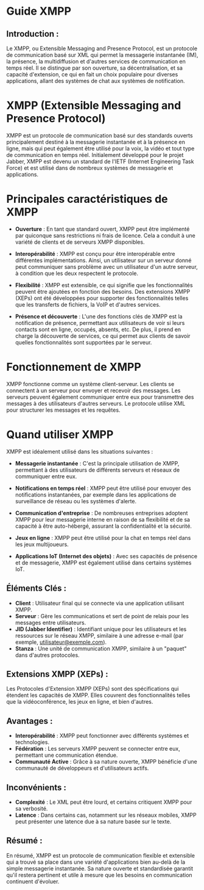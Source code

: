 # Guide XMPP

## **Introduction** :
Le XMPP, ou Extensible Messaging and Presence Protocol, est un protocole de communication basé sur XML qui permet la messagerie instantanée (IM), la présence, la multidiffusion et d'autres services de communication en temps réel. Il se distingue par son ouverture, sa décentralisation, et sa capacité d'extension, ce qui en fait un choix populaire pour diverses applications, allant des systèmes de chat aux systèmes de notification.
# XMPP (Extensible Messaging and Presence Protocol)

XMPP est un protocole de communication basé sur des standards ouverts principalement destiné à la messagerie instantanée et à la présence en ligne, mais qui peut également être utilisé pour la voix, la vidéo et tout type de communication en temps réel. Initialement développé pour le projet Jabber, XMPP est devenu un standard de l'IETF (Internet Engineering Task Force) et est utilisé dans de nombreux systèmes de messagerie et applications.

# Principales caractéristiques de XMPP
* **Ouverture** : En tant que standard ouvert, XMPP peut être implémenté par quiconque sans restrictions ni frais de licence. Cela a conduit à une variété de clients et de serveurs XMPP disponibles.

* **Interopérabilité** : XMPP est conçu pour être interopérable entre différentes implémentations. Ainsi, un utilisateur sur un serveur donné peut communiquer sans problème avec un utilisateur d'un autre serveur, à condition que les deux respectent le protocole.

* **Flexibilité** : XMPP est extensible, ce qui signifie que les fonctionnalités peuvent être ajoutées en fonction des besoins. Des extensions XMPP (XEPs) ont été développées pour supporter des fonctionnalités telles que les transferts de fichiers, la VoIP et d'autres services.

* **Présence et découverte** : L'une des fonctions clés de XMPP est la notification de présence, permettant aux utilisateurs de voir si leurs contacts sont en ligne, occupés, absents, etc. De plus, il prend en charge la découverte de services, ce qui permet aux clients de savoir quelles fonctionnalités sont supportées par le serveur.

# Fonctionnement de XMPP
XMPP fonctionne comme un système client-serveur. Les clients se connectent à un serveur pour envoyer et recevoir des messages. Les serveurs peuvent également communiquer entre eux pour transmettre des messages à des utilisateurs d'autres serveurs. Le protocole utilise XML pour structurer les messages et les requêtes.

# Quand utiliser XMPP
XMPP est idéalement utilisé dans les situations suivantes :

* **Messagerie instantanée** : C'est la principale utilisation de XMPP, permettant à des utilisateurs de différents serveurs et réseaux de communiquer entre eux.

* **Notifications en temps réel** : XMPP peut être utilisé pour envoyer des notifications instantanées, par exemple dans les applications de surveillance de réseau ou les systèmes d'alerte.

* **Communication d'entreprise** : De nombreuses entreprises adoptent XMPP pour leur messagerie interne en raison de sa flexibilité et de sa capacité à être auto-hébergé, assurant la confidentialité et la sécurité.

* **Jeux en ligne** : XMPP peut être utilisé pour la chat en temps réel dans les jeux multijoueurs.

* **Applications IoT (Internet des objets)** : Avec ses capacités de présence et de messagerie, XMPP est également utilisé dans certains systèmes IoT.

## **Éléments Clés** :
- **Client** : Utilisateur final qui se connecte via une application utilisant XMPP.
- **Serveur** : Gère les communications et sert de point de relais pour les messages entre utilisateurs.
- **JID (Jabber Identifier)** : Identifiant unique pour les utilisateurs et les ressources sur le réseau XMPP, similaire à une adresse e-mail (par exemple, utilisateur@exemple.com).
- **Stanza** : Une unité de communication XMPP, similaire à un "paquet" dans d'autres protocoles.
## **Extensions XMPP (XEPs)** :
Les Protocoles d'Extension XMPP (XEPs) sont des spécifications qui étendent les capacités de XMPP. Elles couvrent des fonctionnalités telles que la vidéoconférence, les jeux en ligne, et bien d'autres.

## **Avantages** :
- **Interopérabilité** : XMPP peut fonctionner avec différents systèmes et technologies.
- **Fédération** : Les serveurs XMPP peuvent se connecter entre eux, permettant une communication étendue.
- **Communauté Active** : Grâce à sa nature ouverte, XMPP bénéficie d'une communauté de développeurs et d'utilisateurs actifs.

## **Inconvénients** :
- **Complexité** : Le XML peut être lourd, et certains critiquent XMPP pour sa verbosité.
- **Latence** : Dans certains cas, notamment sur les réseaux mobiles, XMPP peut présenter une latence due à sa nature basée sur le texte.

## **Résumé** :
En résumé, XMPP est un protocole de communication flexible et extensible qui a trouvé sa place dans une variété d'applications bien au-delà de la simple messagerie instantanée. Sa nature ouverte et standardisée garantit qu'il restera pertinent et utile à mesure que les besoins en communication continuent d'évoluer.